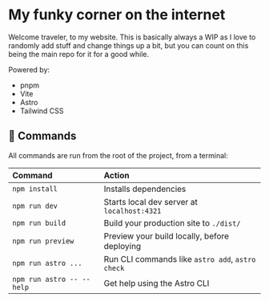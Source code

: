 # My funky corner on the internet

Welcome traveler, to my website. This is basically always a WIP as I love to randomly add stuff and change things up a bit, but you can count on this being the main repo for it for a good while.

Powered by:

- pnpm
- Vite
- Astro
- Tailwind CSS

## 🧞 Commands

All commands are run from the root of the project, from a terminal:

| Command                   | Action                                           |
| :------------------------ | :----------------------------------------------- |
| `npm install`             | Installs dependencies                            |
| `npm run dev`             | Starts local dev server at `localhost:4321`      |
| `npm run build`           | Build your production site to `./dist/`          |
| `npm run preview`         | Preview your build locally, before deploying     |
| `npm run astro ...`       | Run CLI commands like `astro add`, `astro check` |
| `npm run astro -- --help` | Get help using the Astro CLI                     |
